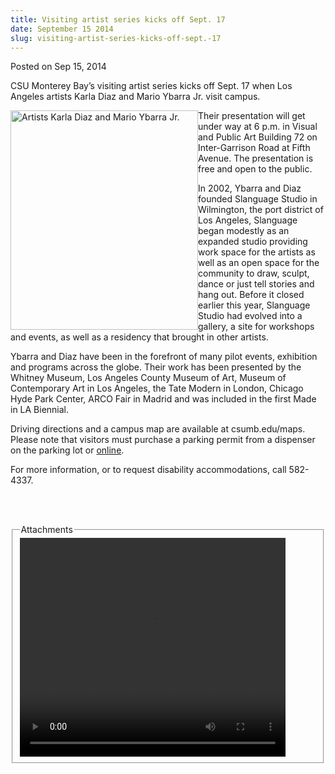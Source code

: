 ```yaml
---
title: Visiting artist series kicks off Sept. 17
date: September 15 2014
slug: visiting-artist-series-kicks-off-sept.-17
---
```


 



<span class="date">Posted on Sep 15, 2014    </span>
<p>CSU Monterey Bay&#x2019;s visiting artist series kicks off Sept. 17
when Los Angeles artists Karla Diaz and Mario Ybarra Jr. visit
campus.</p>
<p><img alt="Artists Karla Diaz and Mario Ybarra Jr." src="https://news.csumb.edu/sites/default/files/65/attachments/news/images/visiting_artist.png" style="width:300px; height:351px; float:left">Their presentation
will get under way at 6 p.m. in Visual and Public Art Building 72
on Inter-Garrison Road at Fifth Avenue. The presentation is free
and open to the public.</img></p>
<p>In 2002, Ybarra and Diaz founded Slanguage Studio in Wilmington,
the port district of Los Angeles, Slanguage began modestly as an
expanded studio providing work space for the artists as well as an
open space for the community to draw, sculpt, dance or just tell
stories and hang out. Before it closed earlier this year, Slanguage
Studio had evolved into a gallery, a site for workshops and events,
as well as a residency that brought in other artists.</p>
<p>Ybarra and Diaz have been in the forefront of many pilot events,
exhibition and programs across the globe. Their work has been
presented by the Whitney Museum, Los Angeles County Museum of Art,
Museum of Contemporary Art in Los Angeles, the Tate Modern in
London, Chicago Hyde Park Center, ARCO Fair in Madrid and was
included in the first Made in LA Biennial.</p>
<p>Driving directions and a campus map are available at
csumb.edu/maps. Please note that visitors must purchase a parking
permit from a dispenser on the parking lot or <a href="https://store.csumb.edu/products/daily-parking-permit" rel="nofollow">online</a>.</p>
<p>For more information, or to request disability accommodations,
call 582-4337.</p>
<p><br>
&#xA0;</br></p>
<fieldset class="fieldgroup group-attachments">
<legend>Attachments</legend>
<div class="field field-type-emvideo field-field-attach-video">
<div class="field-items">
<div class="field-item odd">
<div class="emvideo emvideo-video emvideo-youtube">
<div class="emfield-emvideo emfield-emvideo-youtube">
<div id="emvideo-youtube-flash-wrapper-1">
<!--<object type="application/x-shockwave-flash" height="350" width="425" data="https://www.youtube.com/v/ggcwP16CPrc&amp;rel=0&amp;enablejsapi=1&amp;playerapiid=ytplayer&amp;fs=1" id="emvideo-youtube-flash-1">
          <param name="movie" value="https://www.youtube.com/v/ggcwP16CPrc&amp;rel=0&amp;enablejsapi=1&amp;playerapiid=ytplayer&amp;fs=1" />
          <param name="allowScriptAccess" value="sameDomain"/>
          <param name="quality" value="best"/>
          <param name="allowFullScreen" value="true"/>
          <param name="bgcolor" value="#FFFFFF"/>
          <param name="scale" value="noScale"/>
          <param name="salign" value="TL"/>
          <param name="FlashVars" value="playerMode=embedded" />
          <param name="wmode" value="transparent" />
        </object>-->
<video controls="" width="425" height="350">
<source src="https://r7---sn-o097zne7.googlevideo.com/videoplayback?expire=1422340071&amp;sver=3&amp;dur=267.192&amp;signature=01C8101C42FA661AD98912441C76E3AF6FE1D105.C31D772EB95FB24A769DB99373CCB6FF12C9B830&amp;source=youtube&amp;fexp=900718,907263,916104,923368,927622,929821,930676,936121,9406392,941004,943917,947225,948124,952302,952605,952901,955301,957103,957105,957201,959701&amp;ms=au&amp;id=o-APMo3GokBt8zxBTigwqX-3nGvL1ylh5wTHDs2InMFLRz&amp;ratebypass=yes&amp;mv=m&amp;pl=23&amp;mt=1422318400&amp;initcwndbps=4341250&amp;itag=18&amp;mm=31&amp;upn=c_dxVZoTJaM&amp;sparams=dur,id,initcwndbps,ip,ipbits,itag,mm,ms,mv,pl,ratebypass,source,upn,expire&amp;ipbits=0&amp;ip=198.189.249.65&amp;key=yt5&amp;name=ggcwP16CPrc" type="video/mp4"/></video></div>
</div>
</div>
</div>
</div>
</div>
</fieldset>





 
